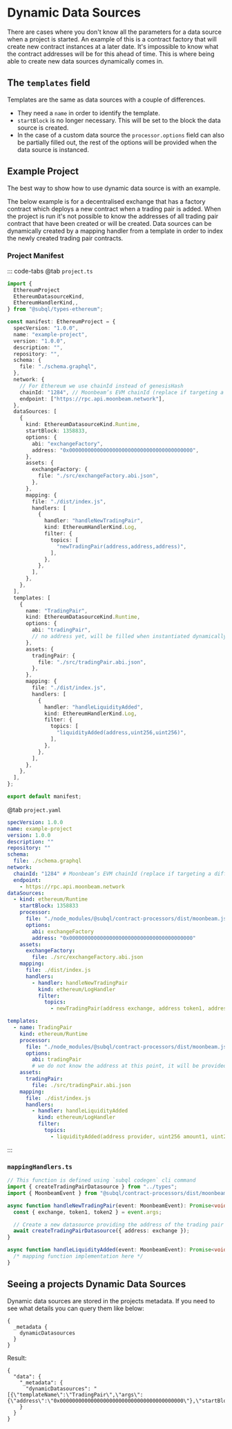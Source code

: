 # Dynamic Data Sources

There are cases where you don't know all the parameters for a data source when a project is started. An example of this is a contract factory that will create new contract instances at a later date. It's impossible to know what the contract addresses will be for this ahead of time. This is where being able to create new data sources dynamically comes in.

## The `templates` field

Templates are the same as data sources with a couple of differences.

- They need a `name` in order to identify the template.
- `startBlock` is no longer necessary. This will be set to the block the data source is created.
- In the case of a custom data source the `processor.options` field can also be partially filled out, the rest of the options will be provided when the data source is instanced.

## Example Project

The best way to show how to use dynamic data source is with an example.

The below example is for a decentralised exchange that has a factory contract which deploys a new contract when a trading pair is added. When the project is run it's not possible to know the addresses of all trading pair contract that have been created or will be created. Data sources can be dynamically created by a mapping handler from a template in order to index the newly created trading pair contracts.

### Project Manifest

::: code-tabs
@tab `project.ts`

```ts
import {
  EthereumProject
  EthereumDatasourceKind,
  EthereumHandlerKind,,
} from "@subql/types-ethereum";

const manifest: EthereumProject = {
  specVersion: "1.0.0",
  name: "example-project",
  version: "1.0.0",
  description: "",
  repository: "",
  schema: {
    file: "./schema.graphql",
  },
  network: {
    // For Ethereum we use chainId instead of genesisHash
    chainId: "1284", // Moonbeam’s EVM chainId (replace if targeting a different network)
    endpoint: ["https://rpc.api.moonbeam.network"],
  },
  dataSources: [
    {
      kind: EthereumDatasourceKind.Runtime,
      startBlock: 1358833,
      options: {
        abi: "exchangeFactory",
        address: "0x0000000000000000000000000000000000000000",
      },
      assets: {
        exchangeFactory: {
          file: "./src/exchangeFactory.abi.json",
        },
      },
      mapping: {
        file: "./dist/index.js",
        handlers: [
          {
            handler: "handleNewTradingPair",
            kind: EthereumHandlerKind.Log,
            filter: {
              topics: [
                "newTradingPair(address,address,address)",
              ],
            },
          },
        ],
      },
    },
  ],
  templates: [
    {
      name: "TradingPair",
      kind: EthereumDatasourceKind.Runtime,
      options: {
        abi: "tradingPair",
        // no address yet, will be filled when instantiated dynamically
      },
      assets: {
        tradingPair: {
          file: "./src/tradingPair.abi.json",
        },
      },
      mapping: {
        file: "./dist/index.js",
        handlers: [
          {
            handler: "handleLiquidityAdded",
            kind: EthereumHandlerKind.Log,
            filter: {
              topics: [
                "liquidityAdded(address,uint256,uint256)",
              ],
            },
          },
        ],
      },
    },
  ],
};

export default manifest;
```

@tab `project.yaml`

```yaml
specVersion: 1.0.0
name: example-project
version: 1.0.0
description: ""
repository: ""
schema:
  file: ./schema.graphql
network:
  chainId: "1284" # Moonbeam’s EVM chainId (replace if targeting a different network)
  endpoint:
    - https://rpc.api.moonbeam.network
dataSources:
  - kind: ethereum/Runtime
    startBlock: 1358833
    processor:
      file: "./node_modules/@subql/contract-processors/dist/moonbeam.js"
      options:
        abi: exchangeFactory
        address: "0x0000000000000000000000000000000000000000"
    assets:
      exchangeFactory:
        file: ./src/exchangeFactory.abi.json
    mapping:
      file: ./dist/index.js
      handlers:
        - handler: handleNewTradingPair
          kind: ethereum/LogHandler
          filter:
            topics:
              - newTradingPair(address exchange, address token1, address token2)

templates:
  - name: TradingPair
    kind: ethereum/Runtime
    processor:
      file: "./node_modules/@subql/contract-processors/dist/moonbeam.js"
      options:
        abi: tradingPair
        # we do not know the address at this point, it will be provided when instantiated
    assets:
      tradingPair:
        file: ./src/tradingPair.abi.json
    mapping:
      file: ./dist/index.js
      handlers:
        - handler: handleLiquidityAdded
          kind: ethereum/LogHandler
          filter:
            topics:
              - liquidityAdded(address provider, uint256 amount1, uint256 amount2)
```
:::

### `mappingHandlers.ts`

```ts
// This function is defined using `subql codegen` cli command
import { createTradingPairDatasource } from "../types";
import { MoonbeamEvent } from "@subql/contract-processors/dist/moonbeam";

async function handleNewTradingPair(event: MoonbeamEvent): Promise<void> {
  const { exchange, token1, token2 } = event.args;

  // Create a new datasource providing the address of the trading pair exchange contract
  await createTradingPairDatasource({ address: exchange });
}

async function handleLiquidityAdded(event: MoonbeamEvent): Promise<void> {
  /* mapping function implementation here */
}
```

## Seeing a projects Dynamic Data Sources

Dynamic data sources are stored in the projects metadata. If you need to see what details you can query them like below:

```gql
{
  _metadata {
    dynamicDatasources
  }
}
```

Result:

```
{
  "data": {
    "_metadata": {
      "dynamicDatasources": "[{\"templateName\":\"TradingPair\",\"args\":{\"address\":\"0x0000000000000000000000000000000000000000\"},\"startBlock\":1358833}]"
    }
  }
}
```
